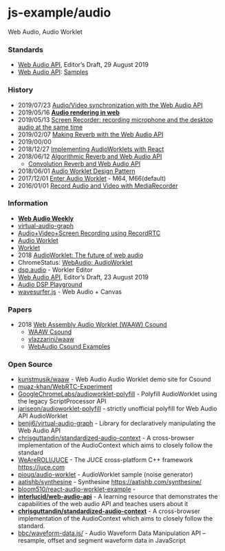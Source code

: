 # js-example/audio
Web Audio, Audio Worklet

### Standards
- [Web Audio API](https://webaudio.github.io/web-audio-api/), Editor’s Draft, 29 August 2019
- [Web Audio API](https://webaudioapi.com/): [Samples](https://webaudioapi.com/samples/)


### History
- 2019/07/23 [Audio/Video synchronization with the Web Audio API](https://blog.paul.cx/post/audio-video-synchronization-with-the-web-audio-api/)
- 2019/05/16 [**Audio rendering in web**](http://www.secmem.org/blog/2019/05/16/audio-rendering-in-web/)
- 2019/05/13 [Screen Recorder: recording microphone and the desktop audio at the same time](https://paul.kinlan.me/screen-recorderrecording-microphone-and-the-desktop-audio-at-the-same-time/)
- 2019/02/07 [Making Reverb with the Web Audio API](http://blog.gskinner.com/archives/2019/02/reverb-web-audio-api.html)
- 2019/00/00
- 2018/12/27 [Implementing AudioWorklets with React](https://hackernoon.com/implementing-audioworklets-with-react-8a80a470474)
- 2018/06/12 [Algorithmic Reverb and Web Audio API](https://itnext.io/algorithmic-reverb-and-web-audio-api-e1ccec94621a)
    - [Convolution Reverb and Web Audio API](https://itnext.io/convolution-reverb-and-web-audio-api-8ee65108f4ae)
- 2018/06/01 [Audio Worklet Design Pattern](https://developers.google.com/web/updates/2018/06/audio-worklet-design-pattern)
- 2017/12/01 [Enter Audio Worklet](https://developers.google.com/web/updates/2017/12/audio-worklet) - M64, M66(default)
- 2016/01/01 [Record Audio and Video with MediaRecorder](https://developers.google.com/web/updates/2016/01/mediarecorder)


### Information
- [**Web Audio Weekly**](https://www.webaudioweekly.com/)
- [virtual-audio-graph](https://virtual-audio-graph.netlify.com/)
- [Audio+Video+Screen Recording using RecordRTC](https://www.webrtc-experiment.com/RecordRTC/)
- [Audio Worklet](https://googlechromelabs.github.io/web-audio-samples/audio-worklet/)
- [Worklet](https://developer.mozilla.org/en-US/docs/Web/API/Worklet)
- 2018 [AudioWorklet: The future of web audio](https://hoch.io/assets/publications/icmc-2018-choi-audioworklet.pdf)
- ChromeStatus: [WebAudio: AudioWorklet](https://www.chromestatus.com/feature/4588498229133312)
- [dsp.audio](https://dsp.audio/) - Workler Editor
- [Web Audio API](https://webaudio.github.io/web-audio-api/), Editor’s Draft, 23 August 2019
- [Audio DSP Playground](https://arthurcarabott.com/audio-dsp-playground/)
- [wavesurfer.js](https://wavesurfer-js.org/) - Web Audio + Canvas


### Papers
- 2018 [Web Assembly Audio Worklet (WAAW) Csound](https://arxiv.org/abs/1804.111200)
    - [WAAW Csound](https://www.groundai.com/project/waaw-csound/)
    - [vlazzarini/waaw](https://github.com/vlazzarini/waaw)
    - [WebAudio Csound Examples](https://vlazzarini.github.io/paw/examples/index.html)


### Open Source
- [kunstmusik/waaw](https://github.com/kunstmusik/waaw) - Web Audio Audio Worklet demo site for Csound
- [muaz-khan/WebRTC-Experiment](https://github.com/muaz-khan/WebRTC-Experiment) 
- [GoogleChromeLabs/audioworklet-polyfill](https://github.com/GoogleChromeLabs/audioworklet-polyfill) - Polyfill AudioWorklet using the legacy ScriptProcessor API
- [jariseon/audioworklet-polyfill](https://github.com/jariseon/audioworklet-polyfill) - strictly unofficial polyfill for Web Audio API AudioWorklet
- [benji6/virtual-audio-graph](https://github.com/benji6/virtual-audio-graph) - Library for declaratively manipulating the Web Audio API
- [chrisguttandin/standardized-audio-context](https://github.com/chrisguttandin/standardized-audio-context) - A cross-browser implementation of the AudioContext which aims to closely follow the standard
- [WeAreROLI/JUCE](https://github.com/WeAreROLI/JUCE) - The JUCE cross-platform C++ framework https://juce.com
- [pioug/audio-worklet](https://github.com/pioug/audio-worklet) - AudioWorklet sample (noise generator)
- [aatishb/synthesine](https://github.com/aatishb/synthesine) - Synthesine https://aatishb.com/synthesine/
- [bloom510/react-audio-worklet-example](https://github.com/bloom510/react-audio-worklet-example) - 
- [**interlucid/web-audio-api**](https://github.com/interlucid/web-audio-api) - A learning resource that demonstrates the capabilities of the web audio API and teaches users about it
- [**chrisguttandin/standardized-audio-context**](https://github.com/chrisguttandin/standardized-audio-context) - A cross-browser implementation of the AudioContext which aims to closely follow the standard.
- [bbc/waveform-data.js/](https://github.com/bbc/waveform-data.js) - Audio Waveform Data Manipulation API – resample, offset and segment waveform data in JavaScript



